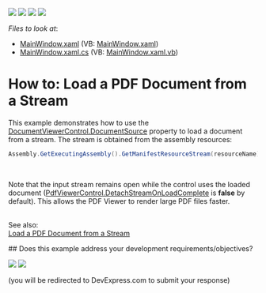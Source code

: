 <!-- default badges list -->
![](https://img.shields.io/endpoint?url=https://codecentral.devexpress.com/api/v1/VersionRange/128658636/21.1.5%2B)
[![](https://img.shields.io/badge/Open_in_DevExpress_Support_Center-FF7200?style=flat-square&logo=DevExpress&logoColor=white)](https://supportcenter.devexpress.com/ticket/details/T263193)
[![](https://img.shields.io/badge/📖_How_to_use_DevExpress_Examples-e9f6fc?style=flat-square)](https://docs.devexpress.com/GeneralInformation/403183)
[![](https://img.shields.io/badge/💬_Leave_Feedback-feecdd?style=flat-square)](#does-this-example-address-your-development-requirementsobjectives)
<!-- default badges end -->
<!-- default file list -->
*Files to look at*:

* [MainWindow.xaml](./CS/LoadPDFDocument/MainWindow.xaml) (VB: [MainWindow.xaml](./VB/LoadPDFDocument/MainWindow.xaml))
* [MainWindow.xaml.cs](./CS/LoadPDFDocument/MainWindow.xaml.cs) (VB: [MainWindow.xaml.vb](./VB/LoadPDFDocument/MainWindow.xaml.vb))
<!-- default file list end -->
# How to: Load a PDF Document from a Stream 


<p>This example demonstrates how to use the <a href="https://docs.devexpress.com/WPF/DevExpress.Xpf.DocumentViewer.DocumentViewerControl.DocumentSource">DocumentViewerControl.DocumentSource</a> property to load a document from a stream. The stream is obtained from the assembly resources:</p>

```cs
Assembly.GetExecutingAssembly().GetManifestResourceStream(resourceName);
```

<br>
<p>Note that the input stream remains open while the control uses the loaded document (<a href="https://docs.devexpress.com/WPF/DevExpress.Xpf.PdfViewer.PdfViewerControl.DetachStreamOnLoadComplete">PdfViewerControl.DetachStreamOnLoadComplete</a> is <strong>false</strong> by default). This allows the PDF Viewer to render large PDF files faster.</p>

<p><br>See also:<br><a href="https://docs.devexpress.com/WPF/114458/controls-and-libraries/pdf-viewer/examples/file-operations/how-to-load-a-pdf-document-from-a-stream">Load a PDF Document from a Stream</a></p>
<!-- feedback -->
## Does this example address your development requirements/objectives?

[<img src="https://www.devexpress.com/support/examples/i/yes-button.svg"/>](https://www.devexpress.com/support/examples/survey.xml?utm_source=github&utm_campaign=how-to-load-a-pdf-document-from-a-stream-t263193&~~~was_helpful=yes) [<img src="https://www.devexpress.com/support/examples/i/no-button.svg"/>](https://www.devexpress.com/support/examples/survey.xml?utm_source=github&utm_campaign=how-to-load-a-pdf-document-from-a-stream-t263193&~~~was_helpful=no)

(you will be redirected to DevExpress.com to submit your response)
<!-- feedback end -->
